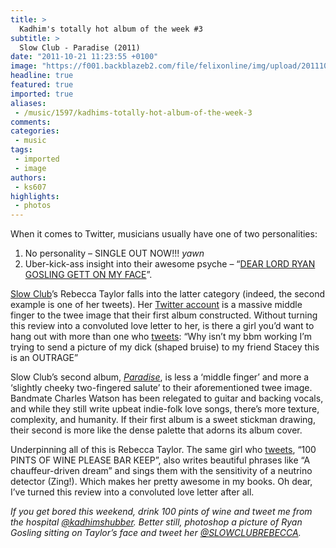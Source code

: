```yaml
---
title: >
  Kadhim's totally hot album of the week #3
subtitle: >
  Slow Club - Paradise (2011)
date: "2011-10-21 11:23:55 +0100"
image: "https://f001.backblazeb2.com/file/felixonline/img/upload/201110211223-ak6309-slowclubparadisepackshotw.jpg"
headline: true
featured: true
imported: true
aliases:
 - /music/1597/kadhims-totally-hot-album-of-the-week-3
comments:
categories:
 - music
tags:
 - imported
 - image
authors:
 - ks607
highlights:
 - photos
---
```


When it comes to Twitter, musicians usually have one of two personalities:

1) No personality – SINGLE OUT NOW!!! *yawn*
 2) Uber-kick-ass insight into their awesome psyche – “[DEAR LORD RYAN GOSLING GETT ON MY FACE](http://twitter.com/#!/SLOWCLUBREBECCA/status/121304664699449344)”.

[Slow Club](http://www.slowclubband.com/)’s Rebecca Taylor falls into the latter category (indeed, the second example is one of her tweets). Her [Twitter account](https://twitter.com/#!/SLOWCLUBREBECCA) is a massive middle finger to the twee image that their first album constructed. Without turning this review into a convoluted love letter to her, is there a girl you’d want to hang out with more than one who [tweets](http://twitter.com/#!/SLOWCLUBREBECCA/status/123733058645000192): “Why isn’t my bbm working I’m trying to send a picture of my dick (shaped bruise) to my friend Stacey this is an OUTRAGE”

Slow Club’s second album, [_Paradise_](http://open.spotify.com/album/3EMfhZXmhhhRvBff1Vq6hj), is less a ‘middle finger’ and more a ‘slightly cheeky two-fingered salute’ to their aforementioned twee image. Bandmate Charles Watson has been relegated to guitar and backing vocals, and while they still write upbeat indie-folk love songs, there’s more texture, complexity, and humanity. If their first album is a sweet stickman drawing, their second is more like the dense palette that adorns its album cover.

Underpinning all of this is Rebecca Taylor. The same girl who [tweets](http://twitter.com/#!/SLOWCLUBREBECCA/status/122765030797225985), “100 PINTS OF WINE PLEASE BAR KEEP”, also writes beautiful phrases like “A chauffeur-driven dream” and sings them with the sensitivity of a neutrino detector (Zing!). Which makes her pretty awesome in my books. Oh dear, I’ve turned this review into a convoluted love letter after all.

_If you get bored this weekend, drink 100 pints of wine and tweet me from the hospital [@kadhimshubber](http://twitter.com/#!/kadhimshubber). Better still, photoshop a picture of Ryan Gosling sitting on Taylor’s face and tweet her [@SLOWCLUBREBECCA](http://twitter.com/#!/SLOWCLUBREBECCA)._
